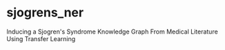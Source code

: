 # sjogrens_ner
Inducing a Sjogren's Syndrome Knowledge Graph From Medical Literature Using Transfer Learning
